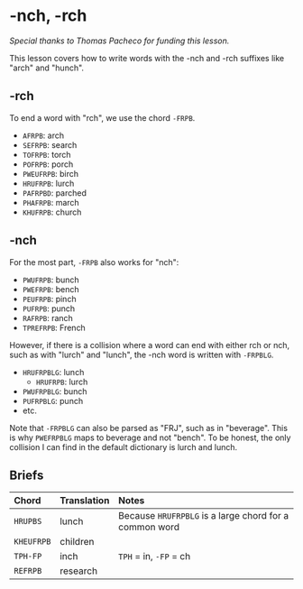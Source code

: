 # -nch, -rch

_Special thanks to Thomas Pacheco for funding this lesson._

This lesson covers how to write words with the -nch and -rch suffixes like "arch" and "hunch".

## -rch

To end a word with "rch", we use the chord `-FRPB`.

<Steno-Display labels="all" stroke="-FRPB" />

* `AFRPB`: arch
* `SEFRPB`: search
* `TOFRPB`: torch
* `POFRPB`: porch
* `PWEUFRPB`: birch
* `HRUFRPB`: lurch
* `PAFRPBD`: parched
* `PHAFRPB`: march
* `KHUFRPB`: church

## -nch

For the most part, `-FRPB` also works for "nch":

* `PWUFRPB`: bunch
* `PWEFRPB`: bench
* `PEUFRPB`: pinch
* `PUFRPB`: punch
* `RAFRPB`: ranch
* `TPREFRPB`: French

However, if there is a collision where a word can end with either rch or nch, such as with "lurch" and "lunch", the -nch word is written with `-FRPBLG`.

<Steno-Display labels="all" stroke="-FRPBLG" />

* `HRUFRPBLG`: lunch
  * `HRUFRPB`: lurch
* `PWUFRPBLG`: bunch
* `PUFRPBLG`: punch
* etc.

Note that `-FRPBLG` can also be parsed as "FRJ", such as in "beverage". This is why `PWEFRPBLG` maps to beverage and not "bench". To be honest, the only collision I can find in the default dictionary is lurch and lunch.

## Briefs

|   Chord    |  Translation  | Notes |
| :--------- | :------------ | :---- |
| `HRUPBS`    | lunch       | Because `HRUFRPBLG` is a large chord for a common word |
| `KHEUFRPB`  | children    |        |
| `TPH-FP`    | inch        | `TPH` = in, `-FP` = ch  |
| `REFRPB`    | research    |        |

